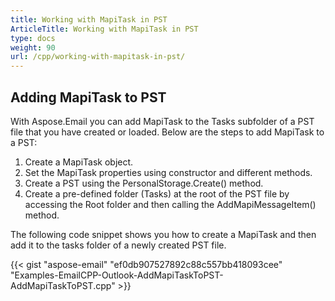 ```yaml
---
title: Working with MapiTask in PST
ArticleTitle: Working with MapiTask in PST
type: docs
weight: 90
url: /cpp/working-with-mapitask-in-pst/
---
```


## **Adding MapiTask to PST**
With Aspose.Email you can add MapiTask to the Tasks subfolder of a PST file that you have created or loaded. Below are the steps to add MapiTask to a PST:

1. Create a MapiTask object.
1. Set the MapiTask properties using constructor and different methods.
1. Create a PST using the PersonalStorage.Create() method.
1. Create a pre-defined folder (Tasks) at the root of the PST file by accessing the Root folder and then calling the AddMapiMessageItem() method.

The following code snippet shows you how to create a MapiTask and then add it to the tasks folder of a newly created PST file.



{{< gist "aspose-email" "ef0db907527892c88c557bb418093cee" "Examples-EmailCPP-Outlook-AddMapiTaskToPST-AddMapiTaskToPST.cpp" >}}
